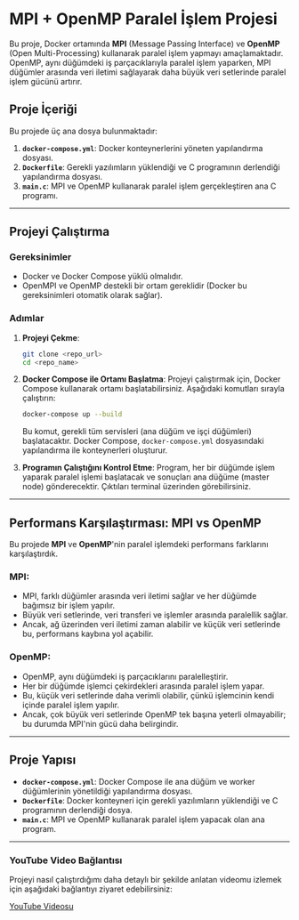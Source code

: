 

# MPI + OpenMP Paralel İşlem Projesi

Bu proje, Docker ortamında **MPI** (Message Passing Interface) ve **OpenMP** (Open Multi-Processing) kullanarak paralel işlem yapmayı amaçlamaktadır. OpenMP, aynı düğümdeki iş parçacıklarıyla paralel işlem yaparken, MPI düğümler arasında veri iletimi sağlayarak daha büyük veri setlerinde paralel işlem gücünü artırır.

## Proje İçeriği

Bu projede üç ana dosya bulunmaktadır:

1. **`docker-compose.yml`**: Docker konteynerlerini yöneten yapılandırma dosyası.
2. **`Dockerfile`**: Gerekli yazılımların yüklendiği ve C programının derlendiği yapılandırma dosyası.
3. **`main.c`**: MPI ve OpenMP kullanarak paralel işlem gerçekleştiren ana C programı.

---

## Projeyi Çalıştırma

### Gereksinimler

- Docker ve Docker Compose yüklü olmalıdır.
- OpenMPI ve OpenMP destekli bir ortam gereklidir (Docker bu gereksinimleri otomatik olarak sağlar).

### Adımlar

1. **Projeyi Çekme**:
    ```bash
    git clone <repo_url>
    cd <repo_name>
    ```

2. **Docker Compose ile Ortamı Başlatma**:
   Projeyi çalıştırmak için, Docker Compose kullanarak ortamı başlatabilirsiniz. Aşağıdaki komutları sırayla çalıştırın:
   
    ```bash
    docker-compose up --build
    ```

    Bu komut, gerekli tüm servisleri (ana düğüm ve işçi düğümleri) başlatacaktır. Docker Compose, `docker-compose.yml` dosyasındaki yapılandırma ile konteynerleri oluşturur.

3. **Programın Çalıştığını Kontrol Etme**:
   Program, her bir düğümde işlem yaparak paralel işlemi başlatacak ve sonuçları ana düğüme (master node) gönderecektir. Çıktıları terminal üzerinden görebilirsiniz.

---

## Performans Karşılaştırması: MPI vs OpenMP

Bu projede **MPI** ve **OpenMP**'nin paralel işlemdeki performans farklarını karşılaştırdık.

### MPI:
- MPI, farklı düğümler arasında veri iletimi sağlar ve her düğümde bağımsız bir işlem yapılır. 
- Büyük veri setlerinde, veri transferi ve işlemler arasında paralellik sağlar.
- Ancak, ağ üzerinden veri iletimi zaman alabilir ve küçük veri setlerinde bu, performans kaybına yol açabilir.

### OpenMP:
- OpenMP, aynı düğümdeki iş parçacıklarını paralelleştirir. 
- Her bir düğümde işlemci çekirdekleri arasında paralel işlem yapar.
- Bu, küçük veri setlerinde daha verimli olabilir, çünkü işlemcinin kendi içinde paralel işlem yapılır.
- Ancak, çok büyük veri setlerinde OpenMP tek başına yeterli olmayabilir; bu durumda MPI'nin gücü daha belirgindir.

---

## Proje Yapısı

- **`docker-compose.yml`**: Docker Compose ile ana düğüm ve worker düğümlerinin yönetildiği yapılandırma dosyası.
- **`Dockerfile`**: Docker konteyneri için gerekli yazılımların yüklendiği ve C programının derlendiği dosya.
- **`main.c`**: MPI ve OpenMP kullanarak paralel işlem yapacak olan ana program.

---

### YouTube Video Bağlantısı

Projeyi nasıl çalıştırdığımı daha detaylı bir şekilde anlatan videomu izlemek için aşağıdaki bağlantıyı ziyaret edebilirsiniz:

[YouTube Videosu](<https://www.youtube.com/watch?v=ELmo7Iyo9ZY>)
